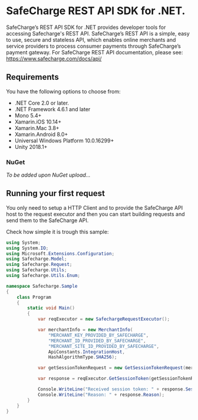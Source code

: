 # SafeCharge REST API SDK for .NET.

SafeCharge’s REST API SDK for .NET provides developer tools for accessing Safecharge's REST API. SafeCharge’s REST API is a simple, easy to use, secure and stateless API, which enables online merchants and service providers to process consumer payments through SafeCharge’s payment gateway. For SafeCharge REST API documentation, please see: https://www.safecharge.com/docs/api/


## Requirements

You have the following options to choose from:
- .NET Core 2.0 or later.
- .NET Framework 4.6.1 and later 
- Mono 5.4+
- Xamarin.iOS 10.14+
- Xamarin.Mac 3.8+
- Xamarin.Android 8.0+
- Universal Windows Platform 10.0.16299+
- Unity 2018.1+

### NuGet
*To be added upon NuGet upload...*

## Running your first request

You only need to setup a HTTP Client and to provide the SafeCharge API host to the request executor and then you can start building requests and send them to the SafeCharge API. 

Check how simple it is trough this sample:

```c#
using System;
using System.IO;
using Microsoft.Extensions.Configuration;
using Safecharge.Model;
using Safecharge.Request;
using Safecharge.Utils;
using Safecharge.Utils.Enum;

namespace Safecharge.Sample
{
    class Program
    {
        static void Main()
        {
            var reqExecutor = new SafechargeRequestExecutor();

            var merchantInfo = new MerchantInfo(
                "MERCHANT_KEY_PROVIDED_BY_SAFECHARGE",
                "MERCHANT_ID_PROVIDED_BY_SAFECHARGE",
                "MERCHANT_SITE_ID_PROVIDED_BY_SAFECHARGE",
                ApiConstants.IntegrationHost,
                HashAlgorithmType.SHA256);

            var getSessionTokenRequest = new GetSessionTokenRequest(merchantInfo);

            var response = reqExecutor.GetSessionToken(getSessionTokenRequest).GetAwaiter().GetResult();

            Console.WriteLine("Received session token: " + response.SessionToken);
            Console.WriteLine("Reason: " + response.Reason);
        }
    }
}

```
